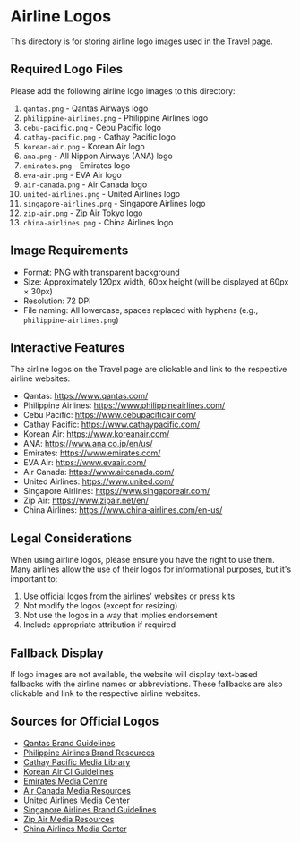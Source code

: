 # Airline Logos

This directory is for storing airline logo images used in the Travel page.

## Required Logo Files

Please add the following airline logo images to this directory:

1. `qantas.png` - Qantas Airways logo
2. `philippine-airlines.png` - Philippine Airlines logo
3. `cebu-pacific.png` - Cebu Pacific logo
4. `cathay-pacific.png` - Cathay Pacific logo
5. `korean-air.png` - Korean Air logo
6. `ana.png` - All Nippon Airways (ANA) logo
7. `emirates.png` - Emirates logo
8. `eva-air.png` - EVA Air logo
9. `air-canada.png` - Air Canada logo
10. `united-airlines.png` - United Airlines logo
11. `singapore-airlines.png` - Singapore Airlines logo
12. `zip-air.png` - Zip Air Tokyo logo
13. `china-airlines.png` - China Airlines logo

## Image Requirements

- Format: PNG with transparent background
- Size: Approximately 120px width, 60px height (will be displayed at 60px × 30px)
- Resolution: 72 DPI
- File naming: All lowercase, spaces replaced with hyphens (e.g., `philippine-airlines.png`)

## Interactive Features

The airline logos on the Travel page are clickable and link to the respective airline websites:

- Qantas: https://www.qantas.com/
- Philippine Airlines: https://www.philippineairlines.com/
- Cebu Pacific: https://www.cebupacificair.com/
- Cathay Pacific: https://www.cathaypacific.com/
- Korean Air: https://www.koreanair.com/
- ANA: https://www.ana.co.jp/en/us/
- Emirates: https://www.emirates.com/
- EVA Air: https://www.evaair.com/
- Air Canada: https://www.aircanada.com/
- United Airlines: https://www.united.com/
- Singapore Airlines: https://www.singaporeair.com/
- Zip Air: https://www.zipair.net/en/
- China Airlines: https://www.china-airlines.com/en-us/

## Legal Considerations

When using airline logos, please ensure you have the right to use them. Many airlines allow the use of their logos for informational purposes, but it's important to:

1. Use official logos from the airlines' websites or press kits
2. Not modify the logos (except for resizing)
3. Not use the logos in a way that implies endorsement
4. Include appropriate attribution if required

## Fallback Display

If logo images are not available, the website will display text-based fallbacks with the airline names or abbreviations. These fallbacks are also clickable and link to the respective airline websites.

## Sources for Official Logos

- [Qantas Brand Guidelines](https://www.qantas.com/au/en/about-us/media-room/media-toolkit.html)
- [Philippine Airlines Brand Resources](https://www.philippineairlines.com/en/aboutus/mediaroom)
- [Cathay Pacific Media Library](https://www.cathaypacific.com/cx/en_US/about-us/press-room/media-library.html)
- [Korean Air CI Guidelines](https://www.koreanair.com/us/en/footer/about-korean-air/ci-guidelines)
- [Emirates Media Centre](https://www.emirates.com/media-centre/)
- [Air Canada Media Resources](https://www.aircanada.com/ca/en/aco/home/about/media.html)
- [United Airlines Media Center](https://www.united.com/en/us/newsroom)
- [Singapore Airlines Brand Guidelines](https://www.singaporeair.com/en_UK/us/media-centre/)
- [Zip Air Media Resources](https://www.zipair.net/en/about/press)
- [China Airlines Media Center](https://www.china-airlines.com/en-us/about-us/media-center) 